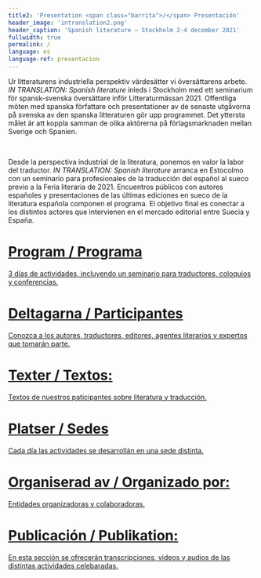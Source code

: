 ```yaml
---
title2: 'Presentation <span class="barrita">/</span> Presentación'
header_image: 'intranslation2.png'
header_caption: 'Spanish literature – Stockholm 2-4 december 2021'
fullwidth: true
permalink: /
language: es
language-ref: presentacion
---
```



<!--more-->

<div class="dos-idiomas">
    <div class="text izq" lang="se">  
        <p>Ur litteraturens industriella perspektiv värdesätter vi översättarens arbete. <em>IN TRANSLATION: Spanish literature</em> inleds i Stockholm med ett seminarium för spansk-svenska översättare inför Litteraturmässan 2021. Offentliga möten med spanska författare och presentationer av de senaste utgåvorna på svenska av den spanska litteraturen gör upp programmet. Det yttersta målet är att koppla samman de olika aktörerna på förlagsmarknaden mellan Sverige och Spanien. </p>
    </div>
        <div class="rule">&#160;</div>
    <div class="text der">
        <p>Desde la perspectiva industrial de la literatura, ponemos en valor la labor del traductor. <em>IN TRANSLATION: Spanish literature</em> arranca en Estocolmo con un seminario para profesionales de la traducción del español al sueco previo a la Feria literaria de 2021. Encuentros públicos con autores españoles y presentaciones de las últimas ediciones en sueco de la literatura española componen el programa. El objetivo final es conectar a los distintos actores que intervienen en el mercado editorial entre Suecia y España.</p>
    </div>

</div>

<div class="avance-prog">
    <a href="{{ "/programa/" | absolute_url }}">
        <h1>Program <span class="barrita">/</span> Programa</h1>
        <p>3 días de actividades, incluyendo un seminario para traductores, coloquios y conferencias.</p>
    </a>   
    <a href="{{ "/participantes/" | absolute_url }}">
        <h1>Deltagarna <span class="barrita">/</span> Participantes</h1>
        <p>Conozca a los autores, traductores, editores, agentes literarios y expertos que tomarán parte.</p>
    </a>   
        <a href="{{ "/textos/" | absolute_url }}">
        <h1>Texter <span class="barrita">/</span> Textos:</h1>
        <p>Textos de nuestros paticipantes sobre literatura y traducción.</p>
    </a> 
        <a href="{{ "/sedes/" | absolute_url }}">
        <h1>Platser <span class="barrita">/</span> Sedes</h1>
        <p>Cada día las actividades se desarrollán en una sede distinta.</p>
    </a> 
    <a href="{{ "/organizadores/" | absolute_url }}">
        <h1>Organiserad av <span class="barrita">/</span> Organizado por:</h1>
        <p>Entidades organizadoras y colaboradoras.</p>
    </a>   
      <a href="{{ "/publicacion/" | absolute_url }}">
        <h1>Publicación <span class="barrita">/</span> Publikation:</h1>
        <p>En esta sección se ofrecerán transcripciones, videos y audios de las distintas actividades celebaradas.</p>
    </a>  

</div>
